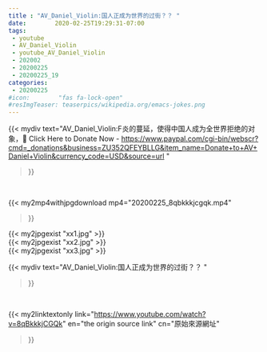 ```yaml
---
title : "AV_Daniel_Violin:国人正成为世界的过街？？ "
date:        2020-02-25T19:29:31-07:00
tags:
 - youtube
 - AV_Daniel_Violin
 - youtube_AV_Daniel_Violin
 - 202002
 - 20200225
 - 20200225_19
categories:
 - 20200225
#icon:        "fas fa-lock-open"
#resImgTeaser: teaserpics/wikipedia.org/emacs-jokes.png
---
```


{{< mydiv text="AV_Daniel_Violin:F炎的蔓延，使得中国人成为全世界拒绝的对象，📌 Click Here to Donate Now - https://www.paypal.com/cgi-bin/webscr?cmd=_donations&business=ZU352QFEYBLLG&item_name=Donate+to+AV+Daniel+Violin&currency_code=USD&source=url "
>}}
<br>


{{< my2mp4withjpgdownload mp4="20200225_8qbkkkjcgqk.mp4"
>}}

{{< my2jpgexist "xx1.jpg" >}}<br>
{{< my2jpgexist "xx2.jpg" >}}<br>
{{< my2jpgexist "xx3.jpg" >}}<br>



{{< mydiv text="AV_Daniel_Violin:国人正成为世界的过街？？ "
>}}
<br>

{{< my2linktextonly link="https://www.youtube.com/watch?v=8qBkkkjCGQk"
en="the origin source link" cn="原始來源網址"
>}}


<br>

